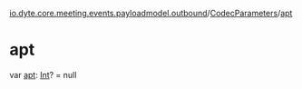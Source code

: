 [io.dyte.core.meeting.events.payloadmodel.outbound](../index.md)/[CodecParameters](index.md)/[apt](apt.md)

# apt


var [apt](apt.md): [Int](https://kotlinlang.org/api/latest/jvm/stdlib/kotlin/-int/index.html)? = null
